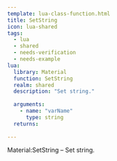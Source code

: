 ```yaml
---
template: lua-class-function.html
title: SetString
icon: lua-shared
tags:
  - lua
  - shared
  - needs-verification
  - needs-example
lua:
  library: Material
  function: SetString
  realm: shared
  description: "Set string."
  
  arguments:
    - name: "varName"
      type: string
  returns:
    
---
```


<div class="lua__search__keywords">
Material:SetString &#x2013; Set string.
</div>
